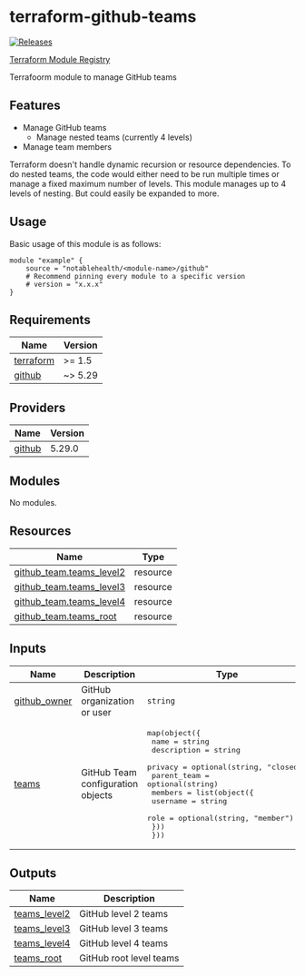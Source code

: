 
<!-- BEGINNING OF PRE-COMMIT-TERRAFORM DOCS HOOK -->
# terraform-github-teams

[![Releases](https://img.shields.io/github/v/release/notablehealth/terraform-github-teams)](https://github.com/notablehealth/terraform-github-teams/releases)

[Terraform Module Registry](https://registry.terraform.io/modules/notablehealth/teams/github)

Terrafoorm module to manage GitHub teams

## Features

- Manage GitHub teams
  - Manage nested teams (currently 4 levels)
- Manage team members

Terraform doesn't handle dynamic recursion or resource dependencies. To do
nested teams, the code would either need to be run multiple times or manage
a fixed maximum number of levels. This module manages up to 4 levels of nesting.
But could easily be expanded to more.

## Usage

Basic usage of this module is as follows:

```hcl
module "example" {
    source = "notablehealth/<module-name>/github"
    # Recommend pinning every module to a specific version
    # version = "x.x.x"
}
```

## Requirements

| Name | Version |
|------|---------|
| <a name="requirement_terraform"></a> [terraform](#requirement\_terraform) | >= 1.5 |
| <a name="requirement_github"></a> [github](#requirement\_github) | ~> 5.29 |

## Providers

| Name | Version |
|------|---------|
| <a name="provider_github"></a> [github](#provider\_github) | 5.29.0 |

## Modules

No modules.

## Resources

| Name | Type |
|------|------|
| [github_team.teams_level2](https://registry.terraform.io/providers/integrations/github/latest/docs/resources/team) | resource |
| [github_team.teams_level3](https://registry.terraform.io/providers/integrations/github/latest/docs/resources/team) | resource |
| [github_team.teams_level4](https://registry.terraform.io/providers/integrations/github/latest/docs/resources/team) | resource |
| [github_team.teams_root](https://registry.terraform.io/providers/integrations/github/latest/docs/resources/team) | resource |

## Inputs

| Name | Description | Type | Default | Required |
|------|-------------|------|---------|:--------:|
| <a name="input_github_owner"></a> [github\_owner](#input\_github\_owner) | GitHub organization or user | `string` | `"notablehealth"` | no |
| <a name="input_teams"></a> [teams](#input\_teams) | GitHub Team configuration objects | <pre>map(object({<br>    name        = string<br>    description = string<br>    privacy     = optional(string, "closed")<br>    parent_team = optional(string)<br>    members = list(object({<br>      username = string<br>      role     = optional(string, "member")<br>    }))<br>  }))</pre> | `{}` | no |

## Outputs

| Name | Description |
|------|-------------|
| <a name="output_teams_level2"></a> [teams\_level2](#output\_teams\_level2) | GitHub level 2 teams |
| <a name="output_teams_level3"></a> [teams\_level3](#output\_teams\_level3) | GitHub level 3 teams |
| <a name="output_teams_level4"></a> [teams\_level4](#output\_teams\_level4) | GitHub level 4 teams |
| <a name="output_teams_root"></a> [teams\_root](#output\_teams\_root) | GitHub root level teams |


<!-- END OF PRE-COMMIT-TERRAFORM DOCS HOOK -->

